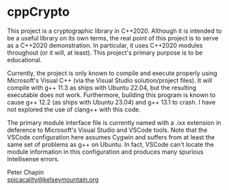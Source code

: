 cppCrypto
=========

This project is a cryptographic library in C++2020. Although it is intended to be a useful
library on its own terms, the real point of this project is to serve as a C++2020 demonstration.
In particular, it uses C++2020 modules throughout (or it will, at least). This project's primary
purpose is to be educational.

Currently, the project is only known to compile and execute properly using Microsoft's Visual C++
(via the Visual Studio solution/project files). It will compile with g++ 11.3 as ships with
Ubuntu 22.04, but the resulting executable does not work. Furthermore, building this program is
known to cause g++ 12.2 (as ships with Ubuntu 23.04) and g++ 13.1 to crash. I have not explored
the use of clang++ with this code.

The primary module interface file is currently named with a .ixx extension in deference to
Microsoft's Visual Studio and VSCode tools. Note that the VSCode configuration here assumes
Cygwin and suffers from at least the same set of problems as g++ on Ubuntu. In fact, VSCode
can't locate the module information in this configuration and produces many spurious
Intellisense errors.

Peter Chapin  
spicacality@kelseymountain.org  

